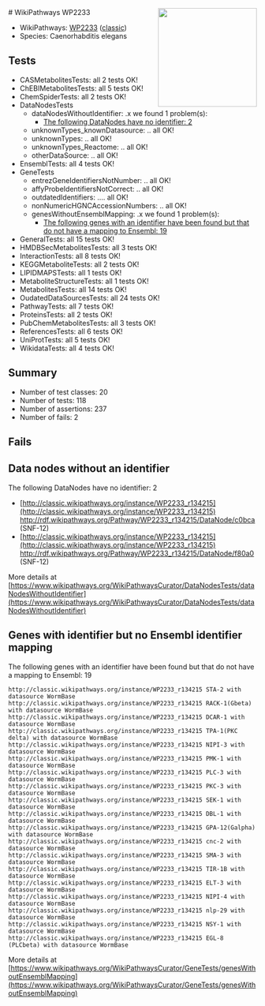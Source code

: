 <img style="float: right; width: 200px" src="https://upload.wikimedia.org/wikipedia/commons/thumb/8/83/Wplogo_with_text_500.png/640px-Wplogo_with_text_500.png" />
# WikiPathways WP2233

* WikiPathways: [WP2233](https://wikipathways.org/pathways/WP2233) ([classic](https://classic.wikipathways.org/instance/WP2233))
* Species: Caenorhabditis elegans
## Tests
* CASMetabolitesTests: all 2 tests OK!
* ChEBIMetabolitesTests: all 5 tests OK!
* ChemSpiderTests: all 2 tests OK!
* DataNodesTests
    * dataNodesWithoutIdentifier: .x we found 1 problem(s):
        * [The following DataNodes have no identifier: 2](#d2d32fa1)
    * unknownTypes_knownDatasource: .. all OK!
    * unknownTypes: .. all OK!
    * unknownTypes_Reactome: .. all OK!
    * otherDataSource: .. all OK!
* EnsemblTests: all 4 tests OK!
* GeneTests
    * entrezGeneIdentifiersNotNumber: .. all OK!
    * affyProbeIdentifiersNotCorrect: .. all OK!
    * outdatedIdentifiers: .... all OK!
    * nonNumericHGNCAccessionNumbers: .. all OK!
    * genesWithoutEnsemblMapping: .x we found 1 problem(s):
        * [The following genes with an identifier have been found but that do not have a mapping to Ensembl: 19](#c4e54316)
* GeneralTests: all 15 tests OK!
* HMDBSecMetabolitesTests: all 3 tests OK!
* InteractionTests: all 8 tests OK!
* KEGGMetaboliteTests: all 2 tests OK!
* LIPIDMAPSTests: all 1 tests OK!
* MetaboliteStructureTests: all 1 tests OK!
* MetabolitesTests: all 14 tests OK!
* OudatedDataSourcesTests: all 24 tests OK!
* PathwayTests: all 7 tests OK!
* ProteinsTests: all 2 tests OK!
* PubChemMetabolitesTests: all 3 tests OK!
* ReferencesTests: all 6 tests OK!
* UniProtTests: all 5 tests OK!
* WikidataTests: all 4 tests OK!


## Summary

* Number of test classes: 20
* Number of tests: 118
* Number of assertions: 237
* Number of fails: 2

## Fails

<a name="d2d32fa1" />

## Data nodes without an identifier

The following DataNodes have no identifier: 2

* [http://classic.wikipathways.org/instance/WP2233_r134215](http://classic.wikipathways.org/instance/WP2233_r134215) http://rdf.wikipathways.org/Pathway/WP2233_r134215/DataNode/c0bca (SNF-12)
* [http://classic.wikipathways.org/instance/WP2233_r134215](http://classic.wikipathways.org/instance/WP2233_r134215) http://rdf.wikipathways.org/Pathway/WP2233_r134215/DataNode/f80a0 (SNF-12)


More details at [https://www.wikipathways.org/WikiPathwaysCurator/DataNodesTests/dataNodesWithoutIdentifier](https://www.wikipathways.org/WikiPathwaysCurator/DataNodesTests/dataNodesWithoutIdentifier)

<a name="c4e54316" />

## Genes with identifier but no Ensembl identifier mapping

The following genes with an identifier have been found but that do not have a mapping to Ensembl: 19
```
http://classic.wikipathways.org/instance/WP2233_r134215 STA-2 with datasource WormBase
http://classic.wikipathways.org/instance/WP2233_r134215 RACK-1(Gbeta) with datasource WormBase
http://classic.wikipathways.org/instance/WP2233_r134215 DCAR-1 with datasource WormBase
http://classic.wikipathways.org/instance/WP2233_r134215 TPA-1(PKC delta) with datasource WormBase
http://classic.wikipathways.org/instance/WP2233_r134215 NIPI-3 with datasource WormBase
http://classic.wikipathways.org/instance/WP2233_r134215 PMK-1 with datasource WormBase
http://classic.wikipathways.org/instance/WP2233_r134215 PLC-3 with datasource WormBase
http://classic.wikipathways.org/instance/WP2233_r134215 PKC-3 with datasource WormBase
http://classic.wikipathways.org/instance/WP2233_r134215 SEK-1 with datasource WormBase
http://classic.wikipathways.org/instance/WP2233_r134215 DBL-1 with datasource WormBase
http://classic.wikipathways.org/instance/WP2233_r134215 GPA-12(Galpha) with datasource WormBase
http://classic.wikipathways.org/instance/WP2233_r134215 cnc-2 with datasource WormBase
http://classic.wikipathways.org/instance/WP2233_r134215 SMA-3 with datasource WormBase
http://classic.wikipathways.org/instance/WP2233_r134215 TIR-1B with datasource WormBase
http://classic.wikipathways.org/instance/WP2233_r134215 ELT-3 with datasource WormBase
http://classic.wikipathways.org/instance/WP2233_r134215 NIPI-4 with datasource WormBase
http://classic.wikipathways.org/instance/WP2233_r134215 nlp-29 with datasource WormBase
http://classic.wikipathways.org/instance/WP2233_r134215 NSY-1 with datasource WormBase
http://classic.wikipathways.org/instance/WP2233_r134215 EGL-8 (PLCbeta) with datasource WormBase
```

More details at [https://www.wikipathways.org/WikiPathwaysCurator/GeneTests/genesWithoutEnsemblMapping](https://www.wikipathways.org/WikiPathwaysCurator/GeneTests/genesWithoutEnsemblMapping)

